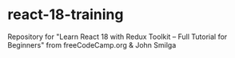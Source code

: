 # react-18-training
Repository for "Learn React 18 with Redux Toolkit – Full Tutorial for Beginners" from freeCodeCamp.org &amp; John Smilga
